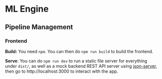 # ML Engine

## Pipeline Management

### Frontend
**Build:** You need `npm`. You can then do `npm run build` to build the frontend.

**Serve**: You can do `npm run dev` to run a static file server for everything under `dist/`, as well as a mock backend REST API server using [json-server](https://github.com/typicode/json-server), then go to http://localhost:3000 to interact with the app.